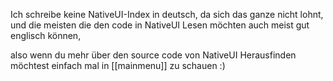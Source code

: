 
Ich schreibe keine NativeUI-Index in deutsch, da sich das ganze nicht lohnt, und die meisten die den code in NativeUI Lesen möchten auch meist gut englisch können, 

also wenn du mehr über den source code von NativeUI Herausfinden möchtest einfach mal in [[mainmenu]] zu schauen :) 